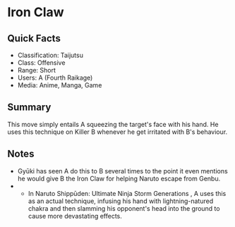 # Iron Claw

## Quick Facts
- Classification: Taijutsu
- Class: Offensive
- Range: Short
- Users: A (Fourth Raikage)
- Media: Anime, Manga, Game

## Summary
This move simply entails A squeezing the target's face with his hand. He uses this technique on Killer B whenever he get irritated with B's behaviour.

## Notes
- Gyūki has seen A do this to B several times to the point it even mentions he would give B the Iron Claw for helping Naruto escape from Genbu.
- * In Naruto Shippūden: Ultimate Ninja Storm Generations , A uses this as an actual technique, infusing his hand with lightning-natured chakra and then slamming his opponent's head into the ground to cause more devastating effects.
